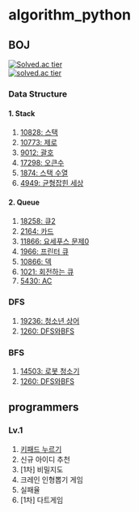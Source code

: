 # algorithm_python

## BOJ
[![Solved.ac tier](http://mazassumnida.wtf/api/mini/generate_badge?boj=snoo_py)](https://solved.ac/profile/snoo_py)  
[![solved.ac tier](http://mazassumnida.wtf/api/v2/generate_badge?boj=snoo_py)](https://solved.ac/profile/snoo_py)

### Data Structure
#### 1. Stack
1. [10828: 스택](https://github.com/suzinee/algorithm_python/blob/data_structure/stack_stack.py)
2. [10773: 제로](https://github.com/suzinee/algorithm_python/blob/data_structure/stack_zero.py)
3. [9012: 괄호](https://github.com/suzinee/algorithm_python/blob/data_structure/stack_parenthesis.py)
4. [17298: 오큰수](https://github.com/suzinee/algorithm_python/blob/data_structure/stack_large_num_at_r.py)
5. [1874: 스택 수열](https://github.com/suzinee/algorithm_python/blob/data_structure/stack_sequence.py)
6. [4949: 균형잡힌 세상](https://github.com/suzinee/algorithm_python/blob/data_structure/stack_sequence.py)

#### 2. Queue
1. [18258: 큐2](https://github.com/suzinee/algorithm_python/blob/data_structure/queue_queue2.py)
2. [2164: 카드](https://github.com/suzinee/algorithm_python/blob/data_structure/queue_card.py)
3. [11866: 요세푸스 문제0](https://github.com/suzinee/algorithm_python/blob/data_structure/queue_josephus.py)
4. [1966: 프린터 큐](https://github.com/suzinee/algorithm_python/blob/data_structure/queue_printq.py)
5. [10866: 덱](https://github.com/suzinee/algorithm_python/blob/data_structure/queue_deque.py)
6. [1021: 회전하는 큐](https://github.com/suzinee/algorithm_python/blob/data_structure/queue_rotate_q.py)
7. [5430: AC](https://github.com/suzinee/algorithm_python/blob/data_structure/queue_ac.py)

### DFS
1. [19236: 청소년 상어](https://github.com/suzinee/algorithm_python/blob/dfs/a_teenager_shark_2.py)
2. [1260: DFS와BFS](https://github.com/suzinee/algorithm_python/blob/dfs/dfs_dfsbfs_boj1260.py)

### BFS
1. [14503: 로봇 청소기](https://github.com/suzinee/algorithm_python/blob/bfs/a_vacuum_cleaner.py)
2. [1260: DFS와BFS](https://github.com/suzinee/algorithm_python/blob/bfs/bfs_dfsbfs_boj1260.py)

## programmers

### Lv.1

1. [키패드 누르기](https://github.com/suzinee/algorithm_python/blob/prgrms/LV1/push_the_keypad.py)
2. 신규 아이디 추천
3. [1차] 비밀지도
4. 크레인 인형뽑기 게임
5. 실패율
6. [1차] 다트게임
